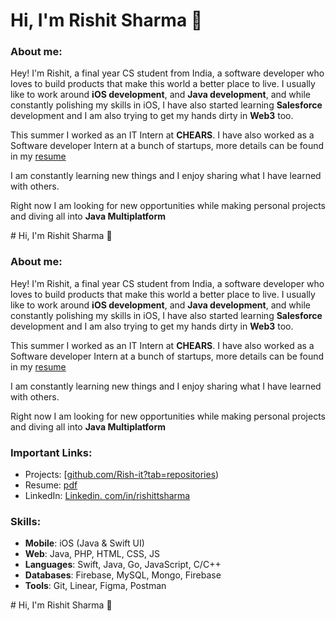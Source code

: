 # Hi, I'm Rishit Sharma 👋

###  About me:
Hey! I'm Rishit, a final year CS student from India, a software developer who loves to build products that make this world a better place to live.
I usually like to work around **iOS development**, and **Java development**, and while constantly polishing my skills in iOS, I have also started learning **Salesforce** development and I am also trying to get my hands dirty in **Web3** too.

This summer I worked as an IT Intern at **CHEARS**. I have also worked as a Software developer Intern at a bunch of startups, more details can be found in my [resume](https://drive.google.com/file/d/1mA0DAvLyXnRmGRwNQdzK_X6I-Er-bUvK/view?usp=sharing)

I am constantly learning new things and I enjoy sharing what I have learned with others.

Right now I am looking for new opportunities while making personal projects and diving all into **Java Multiplatform**


<!--   
<h3 align="left">Support:</h3>
<p><a href="https://www.buymeacoffee.com/rishitsharma"> <img align="left" src="https://cdn.buymeacoffee.com/buttons/v2/default-yellow.png" height="50" width="210" alt="rishitsharma" /></a></p><br><br> --> # Hi, I'm Rishit Sharma 👋

###  About me:
Hey! I'm Rishit, a final year CS student from India, a software developer who loves to build products that make this world a better place to live.
I usually like to work around **iOS development**, and **Java development**, and while constantly polishing my skills in iOS, I have also started learning **Salesforce** development and I am also trying to get my hands dirty in **Web3** too.

This summer I worked as an IT Intern at **CHEARS**. I have also worked as a Software developer Intern at a bunch of startups, more details can be found in my [resume](https://drive.google.com/file/d/1mA0DAvLyXnRmGRwNQdzK_X6I-Er-bUvK/view?usp=sharing)

I am constantly learning new things and I enjoy sharing what I have learned with others.

Right now I am looking for new opportunities while making personal projects and diving all into **Java Multiplatform**

### Important Links:

- Projects: [[github.com/Rish-it?tab=repositories](https://github.com/Rish-it?tab=repositories))
- Resume: [pdf](https://drive.google.com/file/d/1mA0DAvLyXnRmGRwNQdzK_X6I-Er-bUvK/view?usp=sharing)
- LinkedIn: [Linkedin. com/in/rishittsharma](https://www.linkedin.com/in/rishittsharma/)

### Skills:




- **Mobile**: iOS (Java & Swift UI)
- **Web**: Java, PHP, HTML, CSS, JS
- **Languages**: Swift, Java, Go, JavaScript, C/C++
- **Databases**: Firebase, MySQL, Mongo, Firebase 
- **Tools**: Git, Linear, Figma, Postman



<!--   
<h3 align="left">Support:</h3>
<p><a href="https://www.buymeacoffee.com/rishitsharma"> <img align="left" src="https://cdn.buymeacoffee.com/buttons/v2/default-yellow.png" height="50" width="210" alt="rishitsharma" /></a></p><br><br> --> # Hi, I'm Rishit Sharma 👋
